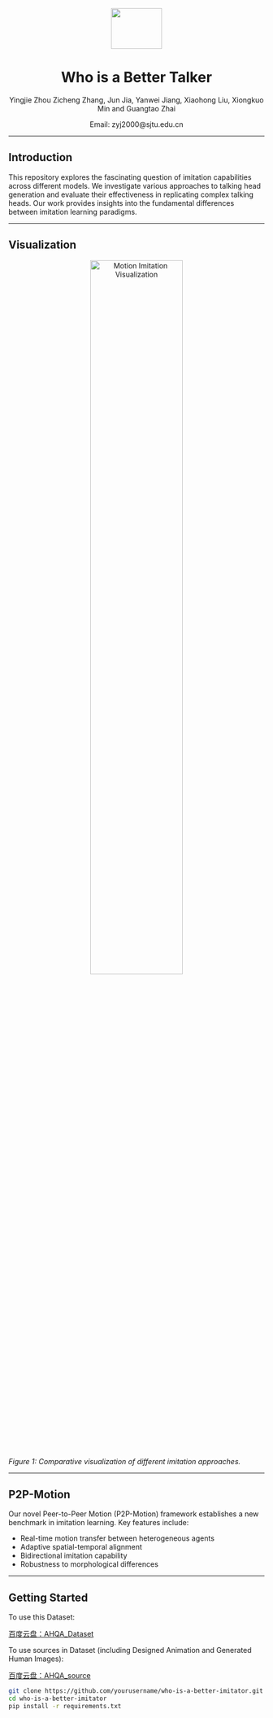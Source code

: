 <p align="center">
  <img src="pic/imitator.png" width="100" height="80">
  <h1 align="center"><b>Who is a Better Talker</b></h1>
  <p align="center">Yingjie Zhou Zicheng Zhang, Jun Jia, Yanwei Jiang, Xiaohong Liu, Xiongkuo Min and Guangtao Zhai</p>
  <p align="center">Email: zyj2000@sjtu.edu.cn</p>
</p>

---

## Introduction
This repository explores the fascinating question of imitation capabilities across different models. We investigate various approaches to talking head generation and evaluate their effectiveness in replicating complex talking heads. Our work provides insights into the fundamental differences between imitation learning paradigms.

---

## Visualization
<div align="center">
  <img src="visualization.gif" alt="Motion Imitation Visualization" width="60%">
</div>

*Figure 1: Comparative visualization of different imitation approaches.*

---

## P2P-Motion
Our novel Peer-to-Peer Motion (P2P-Motion) framework establishes a new benchmark in imitation learning. Key features include:
- Real-time motion transfer between heterogeneous agents
- Adaptive spatial-temporal alignment
- Bidirectional imitation capability
- Robustness to morphological differences

---

## Getting Started
To use this Dataset:

[百度云盘：AHQA_Dataset](https://pan.baidu.com/s/1LF8JGvLJWHP7rGQmrHreVQ?pwd=ahqa)

To use sources in Dataset (including Designed Animation and Generated Human Images):

[百度云盘：AHQA_source](https://pan.baidu.com/s/1mOIF--H0Bfv3pvlZKslb9Q?pwd=ahqa)


```bash
git clone https://github.com/yourusername/who-is-a-better-imitator.git
cd who-is-a-better-imitator
pip install -r requirements.txt
